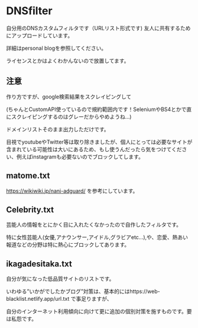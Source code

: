 # DNSfilter

自分用のDNSカスタムフィルタです（URLリスト形式です)
友人に共有するためにアップロードしています。

詳細はpersonal blogを参照してください。
 
ライセンスとかはよくわかんないので放置してます。

## 注意
作り方ですが、google検索結果をスクレイピングして

(ちゃんとCustomAPI使っているので規約範囲内です！SeleniumやBS4とかで直にスクレイピングするのはグレーだからやめようね...)

ドメインリストそのまま出力しただけです。

目視でyoutubeやTwitter等は取り除きましたが、個人にとっては必要なサイトが含まれている可能性は大いにあるため、もし使うんだったら気をつけてください、例えばinstagramも必要ないのでブロックしてします。

## matome.txt
https://wikiwiki.jp/nanj-adguard/
を参考にしています。

## Celebrity.txt
芸能人の情報をとにかく目に入れたくなかったので自作したフィルタです。

特に女性芸能人(女優,アナウンサー,アイドル,グラビアetc...),や、恋愛、熱あい報道などの分野は特に熱心にブロックしてあります。

## ikagadesitaka.txt
自分が気になった低品質サイトのリストです。

いわゆる”いかがでしたかブログ”対策は、基本的にはhttps://web-blacklist.netlify.app/url.txt
で事足りますが、

自分のインターネット利用傾向に向けて更に追加の個別対策を施すものです。要は私怨です。
